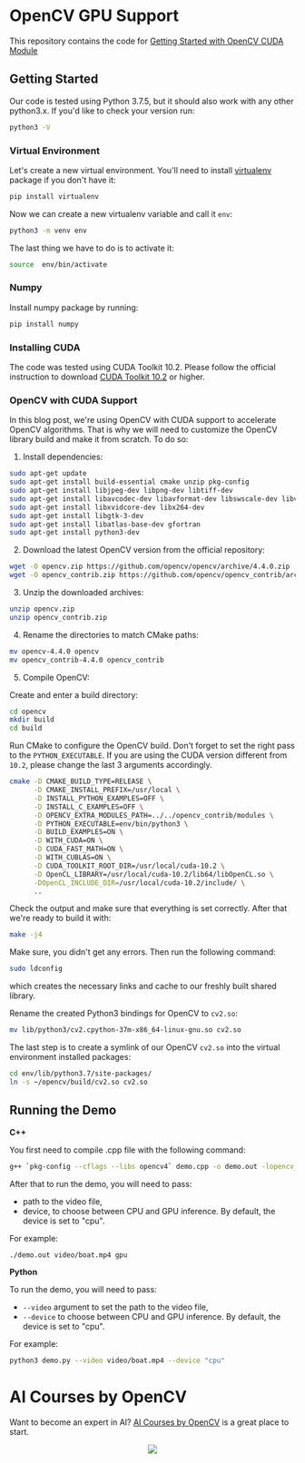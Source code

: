 # OpenCV GPU Support

This repository contains the code for [Getting Started with OpenCV CUDA Module](https://www.learnopencv.com/getting-started-opencv-cuda-module/)

## Getting Started

Our code is tested using Python 3.7.5, but it should also work with any other python3.x. If you'd like to check your
version run:

```bash
python3 -V
```

### Virtual Environment

Let's create a new virtual environment. You'll need to install [virtualenv](https://pypi.org/project/virtualenv/)
package if you don't have it:

```bash
pip install virtualenv
```

Now we can create a new virtualenv variable and call it `env`:

```bash
python3 -m venv env
```

The last thing we have to do is to activate it:

```bash
source  env/bin/activate
```

### Numpy

Install numpy package by running:

```bash
pip install numpy
```

### Installing CUDA

The code was tested using CUDA Toolkit 10.2. Please follow the official instruction to download
[CUDA Toolkit 10.2](https://developer.nvidia.com/cuda-10.2-download-archive) or higher.

### OpenCV with CUDA Support

In this blog post, we're using OpenCV with CUDA support to accelerate OpenCV algorithms. That is why we will need to
customize the OpenCV library build and make it from scratch. To do so:

1. Install dependencies:

```bash
sudo apt-get update
sudo apt-get install build-essential cmake unzip pkg-config
sudo apt-get install libjpeg-dev libpng-dev libtiff-dev
sudo apt-get install libavcodec-dev libavformat-dev libswscale-dev libv4l-dev
sudo apt-get install libxvidcore-dev libx264-dev
sudo apt-get install libgtk-3-dev
sudo apt-get install libatlas-base-dev gfortran
sudo apt-get install python3-dev

```

2. Download the latest OpenCV version from the official repository:

```bash
wget -O opencv.zip https://github.com/opencv/opencv/archive/4.4.0.zip
wget -O opencv_contrib.zip https://github.com/opencv/opencv_contrib/archive/4.4.0.zip
```

3. Unzip the downloaded archives:

```bash
unzip opencv.zip
unzip opencv_contrib.zip
```

4. Rename the directories to match CMake paths:

```bash
mv opencv-4.4.0 opencv
mv opencv_contrib-4.4.0 opencv_contrib
```

5. Compile OpenCV:

Create and enter a build directory:

```bash
cd opencv
mkdir build
cd build
```

Run CMake to configure the OpenCV build. Don't forget to set the right pass to the `PYTHON_EXECUTABLE`. If you are using
the CUDA version different from `10.2`, please change the last 3 arguments accordingly.

```bash
cmake -D CMAKE_BUILD_TYPE=RELEASE \
      -D CMAKE_INSTALL_PREFIX=/usr/local \
      -D INSTALL_PYTHON_EXAMPLES=OFF \
      -D INSTALL_C_EXAMPLES=OFF \
      -D OPENCV_EXTRA_MODULES_PATH=../../opencv_contrib/modules \
      -D PYTHON_EXECUTABLE=env/bin/python3 \
      -D BUILD_EXAMPLES=ON \
      -D WITH_CUDA=ON \
      -D CUDA_FAST_MATH=ON \
      -D WITH_CUBLAS=ON \
      -D CUDA_TOOLKIT_ROOT_DIR=/usr/local/cuda-10.2 \
      -D OpenCL_LIBRARY=/usr/local/cuda-10.2/lib64/libOpenCL.so \
      -DOpenCL_INCLUDE_DIR=/usr/local/cuda-10.2/include/ \
      ..
```

Check the output and make sure that everything is set correctly. After that we're ready to build it with:

```bash
make -j4
```

Make sure, you didn't get any errors. Then run the following command:

```bash
sudo ldconfig
```

which creates the necessary links and cache to our freshly built shared library.

Rename the created Python3 bindings for OpenCV to `cv2.so`:

```bash
mv lib/python3/cv2.cpython-37m-x86_64-linux-gnu.so cv2.so
```

The last step is to create a symlink of our OpenCV `cv2.so` into the virtual environment installed packages:

```bash
cd env/lib/python3.7/site-packages/
ln -s ~/opencv/build/cv2.so cv2.so
```

## Running the Demo

**C++**

You first need to compile .cpp file with the following command:

```bash
g++ `pkg-config --cflags --libs opencv4` demo.cpp -o demo.out -lopencv_core -lopencv_highgui -lopencv_imgcodecs -lopencv_imgproc -lopencv_videoio -lopencv_video -lopencv_cudaarithm -lopencv_cudaoptflow -lopencv_cudaimgproc -lopencv_cudawarping -std=c++11

```

After that to run the demo, you will need to pass:

- path to the video file,
- device, to choose between CPU and GPU inference. By default, the device is set to "cpu".

For example:

```bash
./demo.out video/boat.mp4 gpu
```

**Python**

To run the demo, you will need to pass:

- `--video` argument to set the path to the video file,
- `--device` to choose between CPU and GPU inference. By default, the device is set to "cpu".

For example:

```bash
python3 demo.py --video video/boat.mp4 --device "cpu"
```


# AI Courses by OpenCV

Want to become an expert in AI? [AI Courses by OpenCV](https://opencv.org/courses/) is a great place to start.

<a href="https://opencv.org/courses/">
<p align="center">
<img src="https://www.learnopencv.com/wp-content/uploads/2020/04/AI-Courses-By-OpenCV-Github.png">
</p>
</a>

